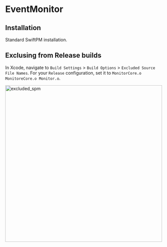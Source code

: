 # EventMonitor

## Installation

Standard SwiftPM installation.

## Exclusing from Release builds

In Xcode, navigate to `Build Settings` > `Build Options` > `Excluded Source File Names`. For your `Release` configuration, set it to `MonitorCore.o MonitoreCore.o Monitor.o`.

<img width="500" alt="excluded_spm" src="https://user-images.githubusercontent.com/14060259/149197809-09dd744a-1f56-4995-b78a-ea0bf25fab94.png">
